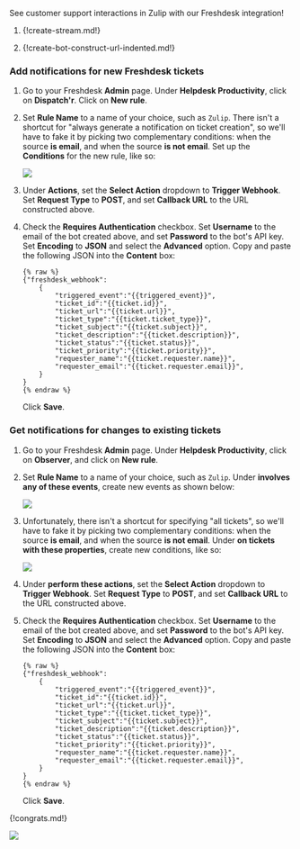 See customer support interactions in Zulip with our Freshdesk
integration!

1. {!create-stream.md!}

1. {!create-bot-construct-url-indented.md!}

### Add notifications for new Freshdesk tickets

1. Go to your Freshdesk **Admin** page. Under **Helpdesk Productivity**,
   click on **Dispatch'r**. Click on **New rule**.

1. Set **Rule Name** to a name of your choice, such as `Zulip`. There isn't a shortcut
   for "always generate a notification on ticket creation", so we'll have to
   fake it by picking two complementary conditions: when the source **is email**,
   and when the source **is not email**. Set up the **Conditions** for the
   new rule, like so:

    ![](/static/images/integrations/freshdesk/001.png)

1. Under **Actions**, set the **Select Action** dropdown to **Trigger Webhook**.
   Set **Request Type** to **POST**, and set **Callback URL** to the URL
   constructed above.

1. Check the **Requires Authentication** checkbox. Set **Username** to the email
   of the bot created above, and set **Password** to the bot's API key. Set
   **Encoding** to **JSON** and select the **Advanced** option. Copy and paste
   the following JSON into the **Content** box:

    ```
    {% raw %}
    {"freshdesk_webhook":
        {
            "triggered_event":"{{triggered_event}}",
            "ticket_id":"{{ticket.id}}",
            "ticket_url":"{{ticket.url}}",
            "ticket_type":"{{ticket.ticket_type}}",
            "ticket_subject":"{{ticket.subject}}",
            "ticket_description":"{{ticket.description}}",
            "ticket_status":"{{ticket.status}}",
            "ticket_priority":"{{ticket.priority}}",
            "requester_name":"{{ticket.requester.name}}",
            "requester_email":"{{ticket.requester.email}}",
        }
    }
    {% endraw %}
    ```

    Click **Save**.

### Get notifications for changes to existing tickets

1. Go to your Freshdesk **Admin** page. Under **Helpdesk Productivity**,
   click on **Observer**, and click on **New rule**.

1. Set **Rule Name** to a name of your choice, such as `Zulip`.
   Under **involves any of these events**, create new events as shown below:

    ![](/static/images/integrations/freshdesk/002.png)

1. Unfortunately, there isn't a shortcut for specifying "all tickets",
   so we'll have to fake it by picking two complementary conditions:
   when the source **is email**, and when the source **is not email**.
   Under **on tickets with these properties**, create new conditions,
   like so:

    ![](/static/images/integrations/freshdesk/003.png)

1. Under **perform these actions**, set the **Select Action** dropdown
   to **Trigger Webhook**. Set **Request Type** to **POST**, and set
   **Callback URL** to the URL constructed above.

1. Check the **Requires Authentication** checkbox. Set **Username** to the email
   of the bot created above, and set **Password** to the bot's API key. Set
   **Encoding** to **JSON** and select the **Advanced** option. Copy and paste
   the following JSON into the **Content** box:

    ```
    {% raw %}
    {"freshdesk_webhook":
        {
            "triggered_event":"{{triggered_event}}",
            "ticket_id":"{{ticket.id}}",
            "ticket_url":"{{ticket.url}}",
            "ticket_type":"{{ticket.ticket_type}}",
            "ticket_subject":"{{ticket.subject}}",
            "ticket_description":"{{ticket.description}}",
            "ticket_status":"{{ticket.status}}",
            "ticket_priority":"{{ticket.priority}}",
            "requester_name":"{{ticket.requester.name}}",
            "requester_email":"{{ticket.requester.email}}",
        }
    }
    {% endraw %}
    ```

    Click **Save**.

{!congrats.md!}

![](/static/images/integrations/freshdesk/004.png)
